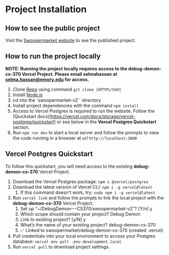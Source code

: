 # Project Installation

## How to see the public project

Visit the [Swoopermarket website](https://swoopermarket.vercel.app/) to see the published project.

## How to run the project locally

**NOTE: Running the project locally requires access to the debug-demon-cs-370 Vercel Project. Please email selmahassan at selma.hassan@emory.edu for access.**

1. Clone [Repo](https://github.com/selmahassan/DebugDemon---CS370) using command `git clone [HTTPS/SSH]`
2. Install [Node.js](https://nodejs.org/en)
3. cd into the `swoopermarket-v2`` directory
4. Install project dependencies with the command `npm install`
5. Access to Vercel Postgres is required to run the website. Follow the (Quickstart docs)[https://vercel.com/docs/storage/vercel-postgres/quickstart] or see below in the **Vercel Postgres Quickstart** section.
6. Run `npm run dev` to start a local server and follow the prompts to view the code running in a browser at url `http://localhost:3000`

## Vercel Postgres Quickstart

To follow this quickstart, you will need access to the existing **debug-demon-cs-370** Vercel Project.

1. Download the Vercel Postgres package: `npm i @vercel/postgres`
2. Download the latest version of Vercel CLI: `npm i -g vercel@latest`
   1. If this command doesn't work, try: `sudo npm i -g vercel@latest`
3. Run `vercel link` and follow the prompts to link the local project with the **debug-demon-cs-370** Vercel Project.
   1. Set up “~/DebugDemon---CS370/swoopermarket-v2”? [Y/n] y
   2. Which scope should contain your project? Debug Demon
   3. Link to existing project? [y/N] y
   4. What’s the name of your existing project? debug-demon-cs-370
   5. ✅ Linked to swoopermarket/debug-demon-cs-370 (created .vercel)
4. Pull credentials into your local environment to access your Postgres database: `vercel env pull .env.development.local`
5. Run `vercel pull` to download project settings.
